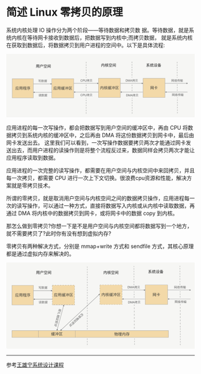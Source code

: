 # 简述 Linux 零拷贝的原理

系统内核处理 IO 操作分为两个阶段——等待数据和拷贝数 据。等待数据，就是系统内核在等待网卡接收到数据后，把数据写到内核中;而拷贝数据， 就是系统内核在获取到数据后，将数据拷贝到用户进程的空间中。以下是具体流程:

![img](./assets/image-20220322162348692.png)

应用进程的每一次写操作，都会把数据写到用户空间的缓冲区中，再由 CPU 将数据拷贝到系统内核的缓冲区中，之后再由 DMA 将这份数据拷贝到网卡中，最后由网卡发送出去。 这里我们可以看到，一次写操作数据要拷贝两次才能通过网卡发送出去，而用户进程的读操作则是将整个流程反过来，数据同样会拷贝两次才能让应用程序读取到数据。

应用进程的一次完整的读写操作，都需要在用户空间与内核空间中来回拷贝，并且每一次拷贝，都需要 CPU 进行一次上下文切换。很浪费cpu资源和性能，解决方案就是零拷贝技术。

所谓的零拷贝，就是取消用户空间与内核空间之间的数据拷贝操作，应用进程每一次的读写操作，可以通过一种方式，直接将数据写入内核或从内核中读取数据，再通过 DMA 将内核中的数据拷贝到网卡，或将网卡中的数据 copy 到内核。

那怎么做到零拷贝?你想一下是不是用户空间与内核空间都将数据写到一个地方，就不需要拷贝了?此时你有没有想到虚拟内存?

零拷贝有两种解决方式，分别是 mmap+write 方式和 sendfile 方式，其核心原理都是通过虚拟内存来解决的。

![img](./assets/image-20220322162647024.png)


****

参考[王雄宁系统设计课程](http://localhost:8080/wxning-blog/interview/system-design/notes/04/03.html)